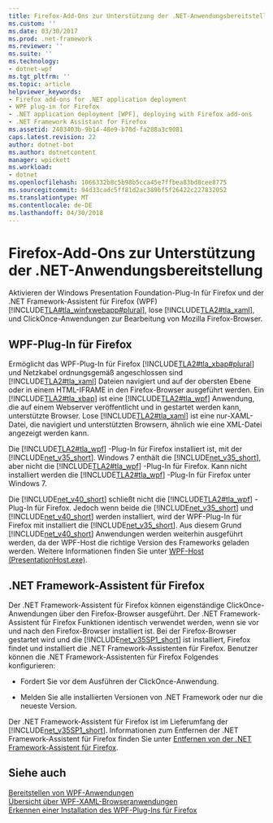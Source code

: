 ```yaml
---
title: Firefox-Add-Ons zur Unterstützung der .NET-Anwendungsbereitstellung
ms.custom: ''
ms.date: 03/30/2017
ms.prod: .net-framework
ms.reviewer: ''
ms.suite: ''
ms.technology:
- dotnet-wpf
ms.tgt_pltfrm: ''
ms.topic: article
helpviewer_keywords:
- Firefox add-ons for .NET application deployment
- WPF plug-in for Firefox
- .NET application deployment [WPF], deploying with Firefox add-ons
- .NET Framework Assistant for Firefox
ms.assetid: 2403403b-9b14-48e9-b70d-fa288a3c9081
caps.latest.revision: 22
author: dotnet-bot
ms.author: dotnetcontent
manager: wpickett
ms.workload:
- dotnet
ms.openlocfilehash: 1066332b8c5b98b5cca45e7ffbea83bd8cee8775
ms.sourcegitcommit: 94d33cadc5ff81d2ac389bf5f26422c227832052
ms.translationtype: MT
ms.contentlocale: de-DE
ms.lasthandoff: 04/30/2018
---
```

# <a name="firefox-add-ons-to-support-net-application-deployment"></a>Firefox-Add-Ons zur Unterstützung der .NET-Anwendungsbereitstellung
Aktivieren der Windows Presentation Foundation-Plug-In für Firefox und der .NET Framework-Assistent für Firefox (WPF) [!INCLUDE[TLA#tla_winfxwebapp#plural](../../../../includes/tlasharptla-winfxwebappsharpplural-md.md)], lose [!INCLUDE[TLA2#tla_xaml](../../../../includes/tla2sharptla-xaml-md.md)], und ClickOnce-Anwendungen zur Bearbeitung von Mozilla Firefox-Browser.  
  
## <a name="wpf-plug-in-for-firefox"></a>WPF-Plug-In für Firefox  
 Ermöglicht das WPF-Plug-In für Firefox [!INCLUDE[TLA2#tla_xbap#plural](../../../../includes/tla2sharptla-xbapsharpplural-md.md)] und Netzkabel ordnungsgemäß angeschlossen sind [!INCLUDE[TLA2#tla_xaml](../../../../includes/tla2sharptla-xaml-md.md)] Dateien navigiert und auf der obersten Ebene oder in einem HTML-IFRAME in den Firefox-Browser ausgeführt werden. Ein [!INCLUDE[TLA2#tla_xbap](../../../../includes/tla2sharptla-xbap-md.md)] ist eine [!INCLUDE[TLA2#tla_wpf](../../../../includes/tla2sharptla-wpf-md.md)] Anwendung, die auf einem Webserver veröffentlicht und in gestartet werden kann, unterstützte Browser. Lose [!INCLUDE[TLA2#tla_xaml](../../../../includes/tla2sharptla-xaml-md.md)] ist eine nur-XAML-Datei, die navigiert und unterstützten Browsern, ähnlich wie eine XML-Datei angezeigt werden kann.  
  
 Die [!INCLUDE[TLA2#tla_wpf](../../../../includes/tla2sharptla-wpf-md.md)] -Plug-In für Firefox installiert ist, mit der [!INCLUDE[net_v35_short](../../../../includes/net-v35-short-md.md)]. Windows 7 enthält die [!INCLUDE[net_v35_short](../../../../includes/net-v35-short-md.md)], aber nicht die [!INCLUDE[TLA2#tla_wpf](../../../../includes/tla2sharptla-wpf-md.md)] -Plug-In für Firefox. Kann nicht installiert werden die [!INCLUDE[TLA2#tla_wpf](../../../../includes/tla2sharptla-wpf-md.md)] -Plug-In für Firefox unter Windows 7.  
  
 Die [!INCLUDE[net_v40_short](../../../../includes/net-v40-short-md.md)] schließt nicht die [!INCLUDE[TLA2#tla_wpf](../../../../includes/tla2sharptla-wpf-md.md)] -Plug-In für Firefox. Jedoch wenn beide die [!INCLUDE[net_v35_short](../../../../includes/net-v35-short-md.md)] und [!INCLUDE[net_v40_short](../../../../includes/net-v40-short-md.md)] werden installiert, wird der WPF-Plug-In für Firefox mit installiert die [!INCLUDE[net_v35_short](../../../../includes/net-v35-short-md.md)]. Aus diesem Grund [!INCLUDE[net_v40_short](../../../../includes/net-v40-short-md.md)] Anwendungen werden weiterhin ausgeführt werden, da der WPF-Host die richtige Version des Frameworks geladen werden. Weitere Informationen finden Sie unter [WPF-Host (PresentationHost.exe)](../../../../docs/framework/wpf/app-development/wpf-host-presentationhost-exe.md).  
  
## <a name="net-framework-assistant-for-firefox"></a>.NET Framework-Assistent für Firefox  
 Der .NET Framework-Assistent für Firefox können eigenständige ClickOnce-Anwendungen über den Firefox-Browser ausgeführt. Der .NET Framework-Assistent für Firefox Funktionen identisch verwendet werden, wenn sie vor und nach den Firefox-Browser installiert ist. Bei der Firefox-Browser gestartet wird und die [!INCLUDE[net_v35SP1_short](../../../../includes/net-v35sp1-short-md.md)] ist installiert, Firefox findet und installiert die .NET Framework-Assistenten für Firefox. Benutzer können die .NET Framework-Assistenten für Firefox Folgendes konfigurieren:  
  
-   Fordert Sie vor dem Ausführen der ClickOnce-Anwendung.  
  
-   Melden Sie alle installierten Versionen von .NET Framework oder nur die neueste Version.  
  
 Der .NET Framework-Assistent für Firefox ist im Lieferumfang der [!INCLUDE[net_v35SP1_short](../../../../includes/net-v35sp1-short-md.md)]. Informationen zum Entfernen der .NET Framework-Assistent für Firefox finden Sie unter [Entfernen von der .NET Framework-Assistent für Firefox](http://go.microsoft.com/fwlink/?LinkId=177944).  
  
## <a name="see-also"></a>Siehe auch  
 [Bereitstellen von WPF-Anwendungen](../../../../docs/framework/wpf/app-development/deploying-a-wpf-application-wpf.md)  
 [Übersicht über WPF-XAML-Browseranwendungen](../../../../docs/framework/wpf/app-development/wpf-xaml-browser-applications-overview.md)  
 [Erkennen einer Installation des WPF-Plug-Ins für Firefox](../../../../docs/framework/wpf/app-development/how-to-detect-whether-the-wpf-plug-in-for-firefox-is-installed.md)
